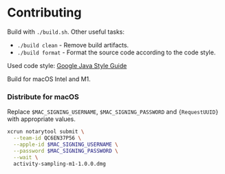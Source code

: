 # Contributing

Build with `./build.sh`. Other useful tasks:

- `./build clean` - Remove build artifacts.
- `./build format` - Format the source code according to the code style.

Used code style:
[Google Java Style Guide](https://google.github.io/styleguide/javaguide.html)

Build for macOS Intel and M1.

### Distribute for macOS

Replace `$MAC_SIGNING_USERNAME`, `$MAC_SIGNING_PASSWORD` and `{RequestUUID}`
with appropriate values.

```bash
xcrun notarytool submit \
  --team-id QC6EN37P56 \
  --apple-id $MAC_SIGNING_USERNAME \
  --password $MAC_SIGNING_PASSWORD \
  --wait \
  activity-sampling-m1-1.0.0.dmg
```
